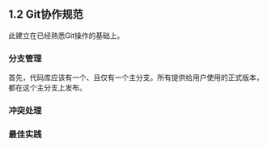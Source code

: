 ## 1.2	Git协作规范
此建立在已经熟悉Git操作的基础上。

### 分支管理

首先，代码库应该有一个、且仅有一个主分支。所有提供给用户使用的正式版本，都在这个主分支上发布。

### 冲突处理

### 最佳实践